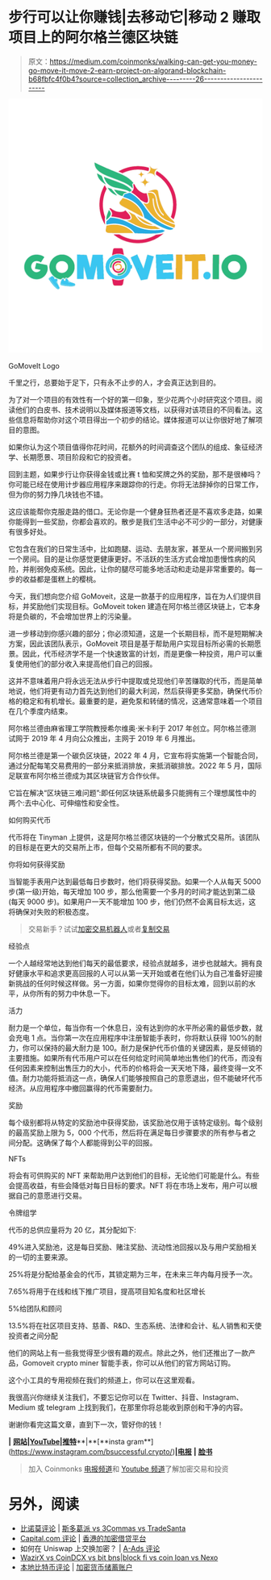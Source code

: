 # 步行可以让你赚钱|去移动它|移动 2 赚取项目上的阿尔格兰德区块链

> 原文：<https://medium.com/coinmonks/walking-can-get-you-money-go-move-it-move-2-earn-project-on-algorand-blockchain-b68fbfc4f0b4?source=collection_archive---------26----------------------->

![](img/4f64f6be9051a975776dbc4b140fd03e.png)

GoMoveIt Logo

千里之行，总要始于足下，只有永不止步的人，才会真正达到目的。

为了对一个项目的有效性有一个好的第一印象，至少花两个小时研究这个项目。阅读他们的白皮书、技术说明以及媒体报道等文档，以获得对该项目的不同看法。这些信息将帮助你对这个项目得出一个初步的结论。媒体报道可以让你很好地了解项目的意图。

如果你认为这个项目值得你花时间，花额外的时间调查这个团队的组成、象征经济学、长期愿景、项目阶段和它的投资者。

回到主题，如果步行让你获得金钱或比赛 t 恤和奖牌之外的奖励，那不是很棒吗？你可能已经在使用计步器应用程序来跟踪你的行走。你将无法辞掉你的日常工作，但为你的努力挣几块钱也不错。

这应该能帮你克服走路的借口。无论你是一个健身狂热者还是不喜欢多走路，如果你能得到一些奖励，你都会喜欢的。散步是我们生活中必不可少的一部分，对健康有很多好处。

它包含在我们的日常生活中，比如跑腿、运动、去朋友家，甚至从一个房间搬到另一个房间。目的是让你感觉更健康更好。不活跃的生活方式会增加患慢性病的风险，并削弱免疫系统。因此，让你的腿尽可能多地活动和走动是非常重要的。每一步的收益都是蛋糕上的樱桃。

今天，我们想向您介绍 GoMoveit，这是一款基于的应用程序，旨在为人们提供目标，并奖励他们实现目标。GoMoveit token 建造在阿尔格兰德区块链上，它本身将是负碳的，不会增加世界上的污染量。

进一步移动到你感兴趣的部分；你必须知道，这是一个长期目标，而不是短期解决方案，因此该团队表示，GoMoveit 项目是基于帮助用户实现目标所必需的长期愿景。因此，代币经济学不是一个快速致富的计划，而是更像一种投资，用户可以重复使用他们的部分收入来提高他们自己的回报。

这并不意味着用户将永远无法从步行中提取或兑现他们辛苦赚取的代币，而是简单地说，他们将更有动力首先达到他们的最大利润，然后获得更多奖励，确保代币价格的稳定和有机增长。最重要的是，避免泵和转储的情况，这通常意味着一个项目在几个季度内结束。

阿尔格兰德由麻省理工学院教授希尔维奥·米卡利于 2017 年创立。阿尔格兰德测试网于 2019 年 4 月向公众推出，主网于 2019 年 6 月推出。

阿尔格兰德是第一个碳负区块链，2022 年 4 月，它宣布将实施第一个智能合同，通过分配每笔交易费用的一部分来抵消排放，来抵消碳排放。2022 年 5 月，国际足联宣布阿尔格兰德成为其区块链官方合作伙伴。

它旨在解决“区块链三难问题”:即任何区块链系统最多只能拥有三个理想属性中的两个:去中心化、可伸缩性和安全性。

如何购买代币

代币将在 Tinyman 上提供，这是阿尔格兰德区块链的一个分散式交易所。该团队的目标是在更大的交易所上市，但每个交易所都有不同的要求。

你将如何获得奖励

当智能手表用户达到最低每日步数时，他们将获得奖励。如果一个人从每天 5000 步(第一级)开始，每天增加 100 步，那么他需要一个多月的时间才能达到第二级(每天 9000 步)。如果用户一天不能增加 100 步，他们仍然不会离目标太远，这将确保对失败的积极态度。

> 交易新手？试试[加密交易机器人](/coinmonks/crypto-trading-bot-c2ffce8acb2a)或者[复制交易](/coinmonks/top-10-crypto-copy-trading-platforms-for-beginners-d0c37c7d698c)

经验点

一个人越经常地达到他们每天的最低要求，经验点就越多，进步也就越大。拥有良好健康水平和追求更高回报的人可以从第一天开始或者在他们认为自己准备好迎接新挑战的任何时候这样做。另一方面，如果你觉得你的目标太难，回到以前的水平，从你所有的努力中休息一下。

活力

耐力是一个单位，每当你有一个休息日，没有达到你的水平所必需的最低步数，就会充电 1 点。当你第一次在应用程序中注册智能手表时，你将默认获得 100%的耐力，你可以保持的最大耐力是 100。耐力是保护代币价值的关键因素，是反倾销的主要措施。如果所有代币用户可以在任何给定时间简单地出售他们的代币，而没有任何因素来控制出售压力的大小，代币的价格将会一天天地下降，最终变得一文不值。耐力功能将抵消这一点，确保人们能够按照自己的意愿退出，但不能破坏代币经济。从应用程序中撤回赢得的代币需要耐力。

奖励

每个级别都将从特定的奖励池中获得奖励，该奖励池仅用于该特定级别。每个级别的最高奖励上限为 5，000 个代币，然后将在满足每日步骤要求的所有参与者之间分配。这确保了每个人都能得到公平的回报。

NFTs

将会有可供购买的 NFT 来帮助用户达到他们的目标，无论他们可能是什么。有些会提高收益，有些会降低对每日目标的要求。NFT 将在市场上发布，用户可以根据自己的意愿进行交易。

令牌组学

代币的总供应量将为 20 亿，其分配如下:

49%进入奖励池，这是每日奖励、赌注奖励、流动性池回报以及与用户奖励相关的一切的主要来源。

25%将是分配给基金会的代币，其锁定期为三年，在未来三年内每月授予一次。

7.65%将用于在线和线下推广项目，提高项目知名度和社区增长

5%给团队和顾问

13.5%将在社区项目支持、慈善、R&D、生态系统、法律和会计、私人销售和天使投资者之间分配

他们的网站上有一些我觉得至少很有趣的观点。除此之外，他们还推出了一款产品，Gomoveit crypto miner 智能手表，你可以从他们的官方网站订购。

这个小工具的专用视频在我们的频道上，你可以在这里观看。

我很高兴你继续关注我们，不要忘记你可以在 Twitter、抖音、Instagram、Medium 或 telegram 上找到我们，在那里你将总能收到原创和干净的内容。

谢谢你看完这篇文章，直到下一次，管好你的钱！

**|** [**网站**](https://www.b-successful.com/)**|**[**YouTube**](https://www.youtube.com/channel/UCWrfC_w5wVnrOr8jy0ICoDw)**|**[**推特**](https://twitter.com/BSuccessful_)**|**[**insta gram**](https://www.instagram.com/bsuccessful.crypto/)**|**[**电报**](https://t.me/+NQbP3V_iaKQwMDYy) **|** [**脸书**](https://www.facebook.com/Bsuccesful/?_rdc=2&_rdr)

> 加入 Coinmonks [电报频道](https://t.me/coincodecap)和 [Youtube 频道](https://www.youtube.com/c/coinmonks/videos)了解加密交易和投资

# 另外，阅读

*   [比诺莫评论](https://coincodecap.com/binomo-review) | [斯多葛派 vs 3Commas vs TradeSanta](https://coincodecap.com/stoic-vs-3commas-vs-tradesanta)
*   [Capital.com 评论](https://coincodecap.com/capital-com-review) | [香港的加密借贷平台](https://coincodecap.com/crypto-lending-hong-kong)
*   如何在 Uniswap 上交换加密？ | [A-Ads 评论](https://coincodecap.com/a-ads-review)
*   [WazirX vs CoinDCX vs bit bns](/coinmonks/wazirx-vs-coindcx-vs-bitbns-149f4f19a2f1)|[block fi vs coin loan vs Nexo](/coinmonks/blockfi-vs-coinloan-vs-nexo-cb624635230d)
*   [本地比特币评论](/coinmonks/localbitcoins-review-6cc001c6ed56) | [加密货币储蓄账户](https://coincodecap.com/cryptocurrency-savings-accounts)